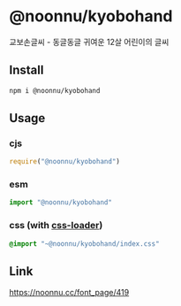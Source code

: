 # @noonnu/kyobohand
교보손글씨 - 동글동글 귀여운 12살 어린이의 글씨

## Install
```sh
npm i @noonnu/kyobohand
```
## Usage
### cjs
```js
require("@noonnu/kyobohand")
```
### esm
```js
import "@noonnu/kyobohand"
```
### css (with [css-loader](https://github.com/webpack-contrib/css-loader))
```css
@import "~@noonnu/kyobohand/index.css"
```

## Link
https://noonnu.cc/font_page/419